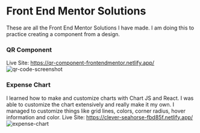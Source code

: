 # Front End Mentor Solutions

These are all the Front End Mentor Solutions I have made. I am doing this to practice creating a component from a design.

### QR Component
Live Site: https://qr-component-frontendmentor.netlify.app/
![qr-code-screenshot](https://user-images.githubusercontent.com/54912970/168420286-f84eec7e-2d0e-466f-badb-eff07205102b.PNG)

### Expense Chart
I learned how to make and customize charts with Chart JS and React. I was able to customize the chart extensively and really make it my own.
I managed to customize things like grid lines, colors, corner radius, hover information and color.
Live Site: https://clever-seahorse-fbd85f.netlify.app/
![expense-chart](https://user-images.githubusercontent.com/54912970/171577263-f4561893-0ea9-4ba8-90ac-6beb8b0ed483.PNG)

